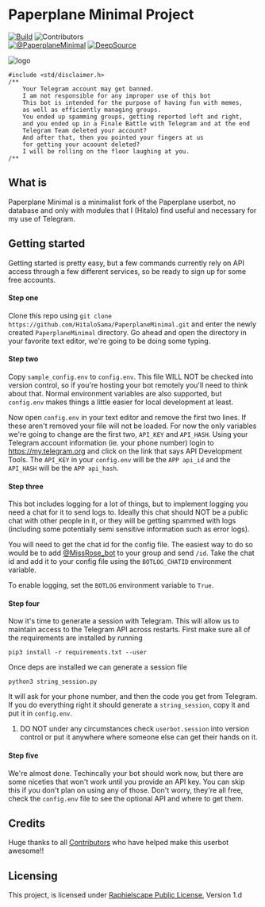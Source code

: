 # Paperplane Minimal Project

[![Build](https://github.com/HitaloSama/PaperplaneMinimal/workflows/ErrorChecking/badge.svg?branch=master)](https://github.com/HitaloSama/PaperplaneMinimal/actions "Build") ![Contributors](https://img.shields.io/github/contributors/HitaloSama/PaperplaneMinimal?color=LightSlateGrey)  
[![@PaperplaneMinimal](https://img.shields.io/badge/%F0%9F%92%AC%20Telegram-%40PaperplaneMinimal-greem.svg)](https://telegram.me/PaperplaneMinimal)
[![DeepSource](https://static.deepsource.io/deepsource-badge-light-mini.svg)](https://deepsource.io/gh/HitaloSama/PaperplaneMinimal/?ref=repository-badge)

![logo](https://telegra.ph/file/73cf4c62b2c64f981961e.png)

```
#include <std/disclaimer.h>
/**
    Your Telegram account may get banned.
    I am not responsible for any improper use of this bot
    This bot is intended for the purpose of having fun with memes,
    as well as efficiently managing groups.
    You ended up spamming groups, getting reported left and right,
    and you ended up in a Finale Battle with Telegram and at the end
    Telegram Team deleted your account?
    And after that, then you pointed your fingers at us
    for getting your acoount deleted?
    I will be rolling on the floor laughing at you.
/**
```

## What is

Paperplane Minimal is a minimalist fork of the Paperplane userbot, no database and only with modules that I (Hitalo) find useful and necessary for my use of Telegram.

## Getting started

Getting started is pretty easy, but a few commands currently rely on API access through a few different services, so be ready to sign up for some free accounts.
 
#### Step one
 
Clone this repo using `git clone https://github.com/HitaloSama/PaperplaneMinimal.git` and enter the newly created `PaperplaneMinimal` directory. Go ahead and open the directory in your favorite text editor, we're going to be doing some typing.
 
#### Step two
 
Copy `sample_config.env` to `config.env`. This file WILL NOT be checked into version control, so if you're hosting your bot remotely you'll need to think about that. Normal environment variables are also supported, but `config.env` makes things a little easier for local development at least.
 
Now open `config.env` in your text editor and remove the first two lines. If these aren't removed your file will not be loaded. For now the only variables we're going to change are the first two, `API_KEY` and `API_HASH`. Using your Telegram account information (ie. your phone number) login to https://my.telegram.org and click on the link that says API Development Tools. The `API_KEY` in your `config.env` will be the `APP api_id` and the  `API_HASH` will be the `APP api_hash`.
 
#### Step three
 
This bot includes logging for a lot of things, but to implement logging you need a chat for it to send logs to. Ideally this chat should NOT be a public chat with other people in it, or they will be getting spammed with logs (including some potentially semi sensitive information such as error logs).
 
You will need to get the chat id for the config file. The easiest way to do so would be to add [@MissRose_bot](https://t.me/MissRose_bot) to your group and send `/id`. Take the chat id and add it to your config file using the `BOTLOG_CHATID` environment variable.
 
To enable logging, set the `BOTLOG` environment variable to `True`.
 
#### Step four
 
Now it's time to generate a session with Telegram. This will allow us to maintain access to the Telegram API across restarts. First make sure all of the requirements are installed by running 
 
```
pip3 install -r requirements.txt --user
```
 
Once deps are installed we can generate a session file
 
```
python3 string_session.py
```
 
It will ask for your phone number, and then the code you get from Telegram. If you do everything right it should generate a `string_session`, copy it and put it in `config.env`.
 
1. DO NOT under any circumstances check `userbot.session` into version control or put it anywhere where someone else can get their hands on it.

#### Step five
 
We're almost done. Techincally your bot should work now, but there are some niceties that won't work until you provide an API key. You can skip this if you don't plan on using any of those. Don't worry, they're all free, check the `config.env` file to see the optional API and where to get them.
 
## Credits

Huge thanks to all [Contributors](https://github.com/HitaloSama/PaperplaneMinimal/graphs/contributors) who have helped make this userbot awesome!!

## Licensing

This project, is licensed under [Raphielscape Public License](https://github.com/HitaloSama/PaperplaneMinimal/blob/master/LICENSE), Version 1.d
